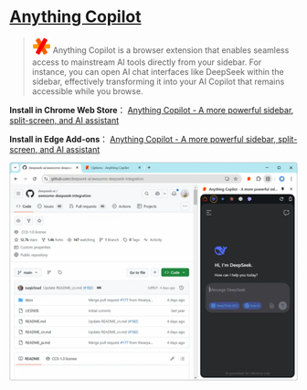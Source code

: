 # [**Anything Copilot**](https://github.com/baotlake/anything-copilot)

> <sub>![](./assets/logo_16x16.svg)</sub> Anything Copilot is a browser extension that enables seamless access to mainstream AI tools directly from your sidebar. For instance, you can open AI chat interfaces like DeepSeek within the sidebar, effectively transforming it into your AI Copilot that remains accessible while you browse.

**Install in Chrome Web Store**： [Anything Copilot - A more powerful sidebar, split-screen, and AI assistant](https://chromewebstore.google.com/detail/anything-copilot-a-more-p/lilckelmopbcffmglfmfhelaajhjpcff)

**Install in Edge Add-ons**： [Anything Copilot - A more powerful sidebar, split-screen, and AI assistant](https://microsoftedge.microsoft.com/addons/detail/anything-copilot-a-more/lbeehbkcmjaopnlccpjcdgamcabhnanl)


![](./assets/Screenshot_DeepSeek.webp)
